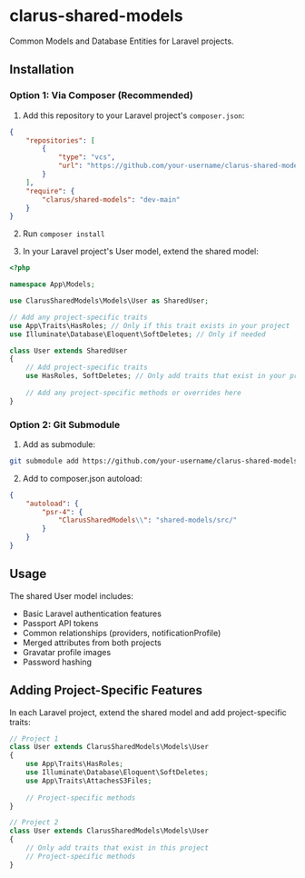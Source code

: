 # clarus-shared-models
Common Models and Database Entities for Laravel projects.

## Installation

### Option 1: Via Composer (Recommended)

1. Add this repository to your Laravel project's `composer.json`:

```json
{
    "repositories": [
        {
            "type": "vcs",
            "url": "https://github.com/your-username/clarus-shared-models.git"
        }
    ],
    "require": {
        "clarus/shared-models": "dev-main"
    }
}
```

2. Run `composer install`

3. In your Laravel project's User model, extend the shared model:

```php
<?php

namespace App\Models;

use ClarusSharedModels\Models\User as SharedUser;

// Add any project-specific traits
use App\Traits\HasRoles; // Only if this trait exists in your project
use Illuminate\Database\Eloquent\SoftDeletes; // Only if needed

class User extends SharedUser
{
    // Add project-specific traits
    use HasRoles, SoftDeletes; // Only add traits that exist in your project
    
    // Add any project-specific methods or overrides here
}
```

### Option 2: Git Submodule

1. Add as submodule:
```bash
git submodule add https://github.com/your-username/clarus-shared-models.git shared-models
```

2. Add to composer.json autoload:
```json
{
    "autoload": {
        "psr-4": {
            "ClarusSharedModels\\": "shared-models/src/"
        }
    }
}
```

## Usage

The shared User model includes:
- Basic Laravel authentication features
- Passport API tokens
- Common relationships (providers, notificationProfile)
- Merged attributes from both projects
- Gravatar profile images
- Password hashing

## Adding Project-Specific Features

In each Laravel project, extend the shared model and add project-specific traits:

```php
// Project 1
class User extends ClarusSharedModels\Models\User
{
    use App\Traits\HasRoles;
    use Illuminate\Database\Eloquent\SoftDeletes;
    use App\Traits\AttachesS3Files;
    
    // Project-specific methods
}

// Project 2  
class User extends ClarusSharedModels\Models\User
{
    // Only add traits that exist in this project
    // Project-specific methods
}
```
